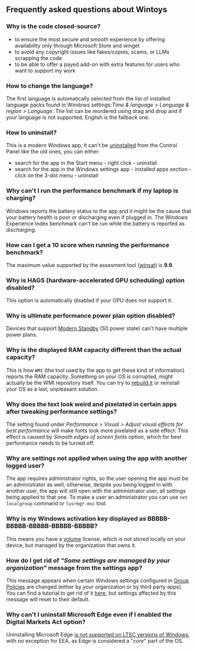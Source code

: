 ## Frequently asked questions about Wintoys

### Why is the code closed-source?

 - to ensure the most secure and smooth experience by offering availability only through Microsoft Store and winget
 - to avoid any copyright issues like fakes/copies, scams, or LLMs scrapping the code
 - to be able to offer a payed add-on with extra features for users who want to support my work

### How to change the language?

The first language is automatically selected from the list of installed language packs found in Windows settings:_Time & language > Language & region > Language_.
The list can be reordered using drag and drop and if your language is not supported, English is the fallback one.

### How to uninstall?

This is a modern Windows app, it can't be [uninstalled](https://support.microsoft.com/en-us/windows/uninstall-or-remove-apps-and-programs-in-windows-4b55f974-2cc6-2d2b-d092-5905080eaf98#id0ebd=windows_11) from the Control Panel like the old ones, you can either:
- search for the app in the Start menu - right click - uninstall
- search for the app in the Windows settings app - installed apps section - click on the 3-dot menu - uninstall

### Why can't I run the performance benchmark if my laptop is charging?

Windows reports the battery status to the app and it might be the cause that your battery health is poor or discharging even if plugged in. The Windows Experience Index benchmark can't be run while the battery is reported as _discharging_.

### How can I get a 10 score when running the performance benchmark?

The maximum value supported by the assesment tool ([winsat](https://en.wikipedia.org/wiki/Windows_System_Assessment_Tool)) is **9.9**.

### Why is HAGS (hardware-accelerated GPU scheduling) option disabled?

This option is automatically disabled if your GPU does not support it.

### Why is ultimate performance power plan option disabled?

Devices that support [Modern Standby](https://learn.microsoft.com/en-us/windows/win32/power/system-power-states#sleep-state-modern-standby) (S0 power state) can't have multiple power plans.

### Why is the displayed RAM capacity different than the actual capacity?

This is how `WMI` (the tool used by the app to get these kind of information) reports the RAM capacity. Something on your OS is corrupted, might actually be the WMI repository itself. You can try to [rebuild it](https://techcommunity.microsoft.com/t5/ask-the-performance-team/wmi-rebuilding-the-wmi-repository/ba-p/373846) or reinstall your OS as a last, unpleasant solution.

### Why does the text look weird and pixelated in certain apps after tweaking performance settings?

The setting found under _Performance > Visual > Adjust visual effects for best performance_ will make fonts look more pixelated as a side effect. This effect is caused by _Smooth edges of screen fonts_ option, which for best performance needs to be turned off.

### Why are settings not applied when using the app with another logged user?

The app requires administrator rights, so the user opening the app must be an administrator as well, otherwise, despite you being logged in with another user, the app will still open with the administrator user, all settings being applied to that one.
To make a user an administrator you can use `net localgroup` command or `lusrmgr.msc` tool.

### Why is my Windows activation key displayed as BBBBB-BBBBB-BBBBB-BBBBB-BBBBB?

This means you have a [volume](https://learn.microsoft.com/en-us/licensing/products-keys-faq#what-is-volume-activation) license, which is not stored locally on your device, but managed by the organization that owns it.

### How do I get rid of _"Some settings are managed by your organization"_ message from the settings app?

This message appears when certain Windows settings configured in [Group Policies](https://learn.microsoft.com/en-us/previous-versions/windows/it-pro/windows-server-2012-r2-and-2012/hh831791(v=ws.11)) are changed (either by your organization or by third party apps). You can find a tutorial to get rid of it [here](https://answers.microsoft.com/en-us/windows/forum/windows_10-other_settings/some-of-these-settings-are-hidden-or-managed-by/0f43eb7c-b01b-4615-8cf7-db047ac044aa), but settings affected by this message will reset to their default.

### Why can't I uninstall Microsoft Edge even if I enabled the Digital Markets Act option?

Uninstalling Microsoft Edge [is not supported on LTSC versions of Windows](https://learn.microsoft.com/en-us/windows/iot/iot-enterprise/faq#can-the-edge-browser-be-uninstalled-in-iot-enterprise), with no exception for  EEA, as Edge is considered a "_core_" part of the OS.
